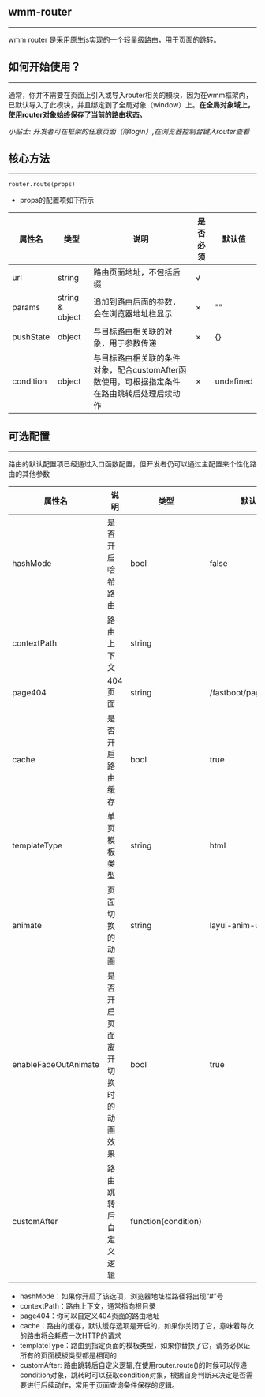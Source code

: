 ##  wmm-router 
---
wmm router 是采用原生js实现的一个轻量级路由，用于页面的跳转。

## 如何开始使用？
---
通常，你并不需要在页面上引入或导入router相关的模块，因为在wmm框架内，已默认导入了此模块，并且绑定到了全局对象（window）上。**在全局对象域上，使用router对象始终保存了当前的路由状态。**

*小贴士: 开发者可在框架的任意页面（除login）,在浏览器控制台键入router查看*

## 核心方法
---
`router.route(props)`

- props的配置项如下所示

| 属性名  |类型 |说明  | 是否必须  | 默认值  |
| ------------ | ------------ | ------------ | ------------ |------------ |
| url  | string |路由页面地址，不包括后缀  | √  |   |
| params  | string & object  | 追加到路由后面的参数，会在浏览器地址栏显示  | ×  | "" |
| pushState  | object | 与目标路由相关联的对象，用于参数传递  | ×  | {} |
| condition  | object | 与目标路由相关联的条件对象，配合customAfter函数使用，可根据指定条件在路由跳转后处理后续动作  | ×  | undefined |


## 可选配置
---
路由的默认配置项已经通过入口函数配置，但开发者仍可以通过主配置来个性化路由的其他参数


|  属性名 | 说明 |类型 | 默认  | 版本支持|
| ------------ | ------------ | ------------ | ------------|----|
| hashMode  | 是否开启哈希路由  |  bool  | false ||
| contextPath  |  路由上下文  | string  |  ||
| page404  | 404页面  |  string | /fastboot/pages/404 ||
| cache | 是否开启路由缓存 | bool | true||
|templateType| 单页模板类型 | string | html ||
|animate| 页面切换的动画 | string | layui-anim-upbit ||
|enableFadeOutAnimate| 是否开启页面离开切换时的动画效果 | bool | true ||
|customAfter| 路由跳转后自定义逻辑 | function(condition) |  |2019-10-21 |

- hashMode：如果你开启了该选项，浏览器地址栏路径将出现“#”号
- contextPath：路由上下文，通常指向根目录
- page404：你可以自定义404页面的路由地址
- cache：路由的缓存，默认缓存选项是开启的，如果你关闭了它，意味着每次的路由将会耗费一次HTTP的请求
- templateType：路由到指定页面的模板类型，如果你替换了它，请务必保证所有的页面模板类型都是相同的
- customAfter: 路由跳转后自定义逻辑,在使用router.route()的时候可以传递condition对象，跳转时可以获取condition对象，根据自身判断来决定是否需要进行后续动作，常用于页面查询条件保存的逻辑。







